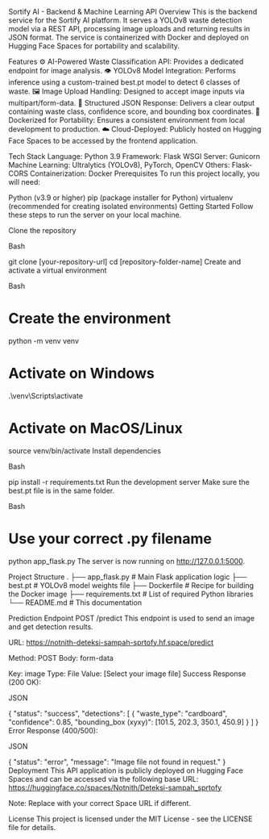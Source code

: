 Sortify AI - Backend & Machine Learning API
Overview
This is the backend service for the Sortify AI platform. It serves a YOLOv8 waste detection model via a REST API, processing image uploads and returning results in JSON format. The service is containerized with Docker and deployed on Hugging Face Spaces for portability and scalability.

Features
⚙️ AI-Powered Waste Classification API: Provides a dedicated endpoint for image analysis.
👁️ YOLOv8 Model Integration: Performs inference using a custom-trained best.pt model to detect 6 classes of waste.
🖼️ Image Upload Handling: Designed to accept image inputs via multipart/form-data.
📄 Structured JSON Response: Delivers a clear output containing waste class, confidence score, and bounding box coordinates.
🐳 Dockerized for Portability: Ensures a consistent environment from local development to production.
☁️ Cloud-Deployed: Publicly hosted on Hugging Face Spaces to be accessed by the frontend application.


Tech Stack
Language: Python 3.9
Framework: Flask
WSGI Server: Gunicorn
Machine Learning: Ultralytics (YOLOv8), PyTorch, OpenCV
Others: Flask-CORS
Containerization: Docker
Prerequisites
To run this project locally, you will need:

Python (v3.9 or higher)
pip (package installer for Python)
virtualenv (recommended for creating isolated environments)
Getting Started
Follow these steps to run the server on your local machine.

Clone the repository

Bash

git clone [your-repository-url]
cd [repository-folder-name]
Create and activate a virtual environment

Bash

# Create the environment
python -m venv venv

# Activate on Windows
.\venv\Scripts\activate

# Activate on MacOS/Linux
source venv/bin/activate
Install dependencies

Bash

pip install -r requirements.txt
Run the development server
Make sure the best.pt file is in the same folder.

Bash

# Use your correct .py filename
python app_flask.py 
The server is now running on http://127.0.0.1:5000.

Project Structure
.
├── app_flask.py        # Main Flask application logic
├── best.pt             # YOLOv8 model weights file
├── Dockerfile          # Recipe for building the Docker image
├── requirements.txt    # List of required Python libraries
└── README.md           # This documentation

Prediction Endpoint
POST /predict
This endpoint is used to send an image and get detection results.

URL: https://notnith-deteksi-sampah-sprtofy.hf.space/predict

Method: POST
Body: form-data

Key: image
Type: File
Value: [Select your image file]
Success Response (200 OK):

JSON

{
  "status": "success",
  "detections": [
    {
      "waste_type": "cardboard",
      "confidence": 0.85,
      "bounding_box (xyxy)": [101.5, 202.3, 350.1, 450.9]
    }
  ]
}
Error Response (400/500):

JSON

{
  "status": "error",
  "message": "Image file not found in request."
}
Deployment
This API application is publicly deployed on Hugging Face Spaces and can be accessed via the following base URL:
https://huggingface.co/spaces/Notnith/Deteksi-sampah_sprtofy

Note: Replace with your correct Space URL if different.

License
This project is licensed under the MIT License - see the LICENSE file for details.
